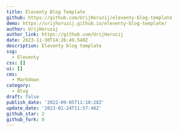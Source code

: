 ```yaml
---
title: Eleventy Blog Template
github: https://github.com/UrijHoruzij/eleventy-blog-template
demo: https://urijhoruzij.github.io/eleventy-blog-template/
author: UrijHoruzij
author_link: https://github.com/UrijHoruzij
date: 2023-11-30T14:26:49.540Z
description: Eleventy blog template
ssg:
  - Eleventy
css: []
ui: []
cms:
  - Markdown
category:
  - Blog
draft: false
publish_date: '2022-09-05T11:10:28Z'
update_date: '2023-01-24T11:57:48Z'
github_star: 2
github_fork: 0
---
```

